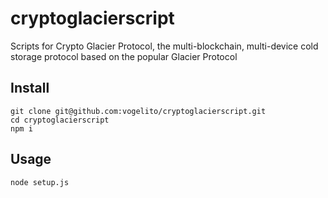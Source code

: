 # cryptoglacierscript
Scripts for Crypto Glacier Protocol, the multi-blockchain, multi-device cold storage protocol based on the popular Glacier Protocol

## Install

```
git clone git@github.com:vogelito/cryptoglacierscript.git
cd cryptoglacierscript
npm i
```

## Usage
```
node setup.js
```

